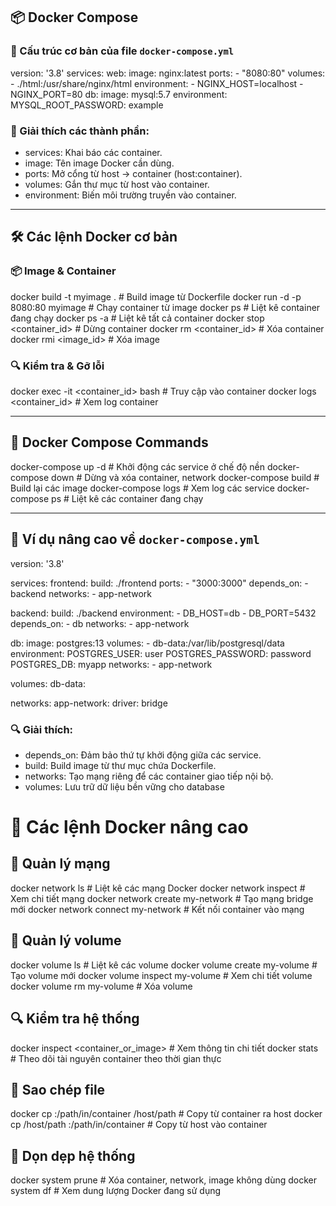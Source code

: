 

## 📦 Docker Compose

### 🔧 Cấu trúc cơ bản của file `docker-compose.yml`

version: '3.8'
services:
  web:
    image: nginx:latest
    ports:
      - "8080:80"
    volumes:
      - ./html:/usr/share/nginx/html
    environment:
      - NGINX_HOST=localhost
      - NGINX_PORT=80
  db:
    image: mysql:5.7
    environment:
      MYSQL_ROOT_PASSWORD: example

### 🧩 Giải thích các thành phần:

- services: Khai báo các container.
- image: Tên image Docker cần dùng.
- ports: Mở cổng từ host → container (host:container).
- volumes: Gắn thư mục từ host vào container.
- environment: Biến môi trường truyền vào container.

---

## 🛠️ Các lệnh Docker cơ bản

### 📦 Image & Container

docker build -t myimage .           # Build image từ Dockerfile
docker run -d -p 8080:80 myimage    # Chạy container từ image
docker ps                           # Liệt kê container đang chạy
docker ps -a                        # Liệt kê tất cả container
docker stop <container_id>         # Dừng container
docker rm <container_id>           # Xóa container
docker rmi <image_id>              # Xóa image

### 🔍 Kiểm tra & Gỡ lỗi

docker exec -it <container_id> bash   # Truy cập vào container
docker logs <container_id>           # Xem log container

---

## 🧪 Docker Compose Commands

docker-compose up -d       # Khởi động các service ở chế độ nền
docker-compose down        # Dừng và xóa container, network
docker-compose build       # Build lại các image
docker-compose logs        # Xem log các service
docker-compose ps          # Liệt kê các container đang chạy

---

## 📘 Ví dụ nâng cao về `docker-compose.yml`

version: '3.8'

services:
  frontend:
    build: ./frontend
    ports:
      - "3000:3000"
    depends_on:
      - backend
    networks:
      - app-network

  backend:
    build: ./backend
    environment:
      - DB_HOST=db
      - DB_PORT=5432
    depends_on:
      - db
    networks:
      - app-network

  db:
    image: postgres:13
    volumes:
      - db-data:/var/lib/postgresql/data
    environment:
      POSTGRES_USER: user
      POSTGRES_PASSWORD: password
      POSTGRES_DB: myapp
    networks:
      - app-network

volumes:
  db-data:

networks:
  app-network:
    driver: bridge

### 🔍 Giải thích:

- depends_on: Đảm bảo thứ tự khởi động giữa các service.
- build: Build image từ thư mục chứa Dockerfile.
- networks: Tạo mạng riêng để các container giao tiếp nội bộ.
- volumes: Lưu trữ dữ liệu bền vững cho database

# 🚀 Các lệnh Docker nâng cao

## 🧭 Quản lý mạng

docker network ls                     # Liệt kê các mạng Docker
docker network inspect <network>     # Xem chi tiết mạng
docker network create my-network     # Tạo mạng bridge mới
docker network connect my-network <container>  # Kết nối container vào mạng

## 💾 Quản lý volume

docker volume ls                     # Liệt kê các volume
docker volume create my-volume       # Tạo volume mới
docker volume inspect my-volume      # Xem chi tiết volume
docker volume rm my-volume           # Xóa volume

## 🔍 Kiểm tra hệ thống

docker inspect <container_or_image>  # Xem thông tin chi tiết
docker stats                         # Theo dõi tài nguyên container theo thời gian thực

## 📁 Sao chép file

docker cp <container>:/path/in/container /host/path   # Copy từ container ra host
docker cp /host/path <container>:/path/in/container   # Copy từ host vào container

## 🧹 Dọn dẹp hệ thống

docker system prune               # Xóa container, network, image không dùng
docker system df                  # Xem dung lượng Docker đang sử dụng

